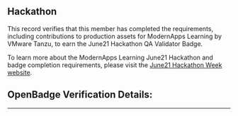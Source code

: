   

## Hackathon 

This record verifies that this member has completed the requirements, including contributions to production assets for ModernApps Learning by VMware Tanzu, to earn the June21 Hackathon QA Validator Badge.  

To learn more about the ModernApps Learning June21 Hackathon and badge completion requirements, please visit the [June21 Hackathon Week website](http://modernapps.ninja/june2021hackathon_hw3657/docs/courseintroduction/).

## OpenBadge Verification Details:  
---  
  
